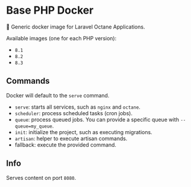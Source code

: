 # Base PHP Docker

🐳 Generic docker image for Laravel Octane Applications.

Available images (one for each PHP version):
- `8.1`
- `8.2`
- `8.3`

## Commands

Docker will default to the `serve` command.

- `serve`: starts all services, such as `nginx` and `octane`.
- `scheduler`: process scheduled tasks (cron jobs).
- `queue`: process queued jobs. You can provide a specific queue with `--queue=my_queue`.
- `init`: initialize the project, such as executing migrations.
- `artisan`: helper to execute artisan commands.
- fallback: execute the provided command.

## Info

Serves content on port `8080`.